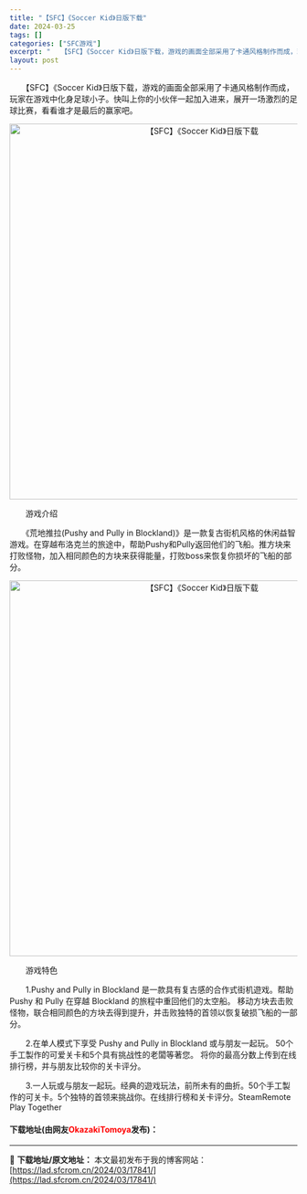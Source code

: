 ```yaml
---
title: "【SFC】《Soccer Kid》日版下载"
date: 2024-03-25
tags: []
categories: ["SFC游戏"]
excerpt: "　　【SFC】《Soccer Kid》日版下载，游戏的画面全部采用了卡通风格制作而成，玩家在游戏中化身足球小子。快叫上你的小伙伴一起加入进来，展开一场激烈的足球比赛，看看谁才是最后的赢家吧。 　　游戏介绍 　　《荒地推拉(Pushy and Pully in Blockland)》是一款复古街机风格&hellip;"
layout: post
---
```


 <p>　　【SFC】《Soccer Kid》日版下载，游戏的画面全部采用了卡通风格制作而成，玩家在游戏中化身足球小子。快叫上你的小伙伴一起加入进来，展开一场激烈的足球比赛，看看谁才是最后的赢家吧。</p> <p align="center"><img align="" border="0" src="https://lad.sfcrom.cn/wp-content/uploads/2024/03/20240325_6600ccae43600.png" width="658" alt="【SFC】《Soccer Kid》日版下载" /></p> <p>　　游戏介绍</p> <p>　　《荒地推拉(Pushy and Pully in Blockland)》是一款复古街机风格的休闲益智游戏。在穿越布洛克兰的旅途中，帮助Pushy和Pully返回他们的飞船。推方块来打败怪物，加入相同颜色的方块来获得能量，打败boss来恢复你损坏的飞船的部分。</p> <p align="center"><img align="" border="0" src="https://lad.sfcrom.cn/wp-content/uploads/2024/03/20240325_6600ccaf99c18.png" width="658" alt="【SFC】《Soccer Kid》日版下载" /></p> <p>　　游戏特色</p> <p>　　1.Pushy and Pully in Blockland 是一款具有复古感的合作式街机遊戏。帮助 Pushy 和 Pully 在穿越 Blockland 的旅程中重回他们的太空船。 移动方块去击败怪物，联合相同颜色的方块去得到提升，并击败独特的首领以恢复破损飞船的一部分。</p> <p>　　2.在单人模式下享受 Pushy and Pully in Blockland 或与朋友一起玩。 50个手工製作的可爱关卡和5个具有挑战性的老闆等著您。 将你的最高分数上传到在线排行榜，并与朋友比较你的关卡评分。</p> <p>　　3.一人玩或与朋友一起玩。经典的遊戏玩法，前所未有的曲折。50个手工製作的可关卡。5个独特的首领来挑战你。在线排行榜和关卡评分。SteamRemote Play Together</p> <p><h4>下载地址(由网友<font color="red">OkazakiTomoya</font>发布)：</h4></p> 

---
📖 **下载地址/原文地址：** 本文最初发布于我的博客网站：[https://lad.sfcrom.cn/2024/03/17841/](https://lad.sfcrom.cn/2024/03/17841/)
